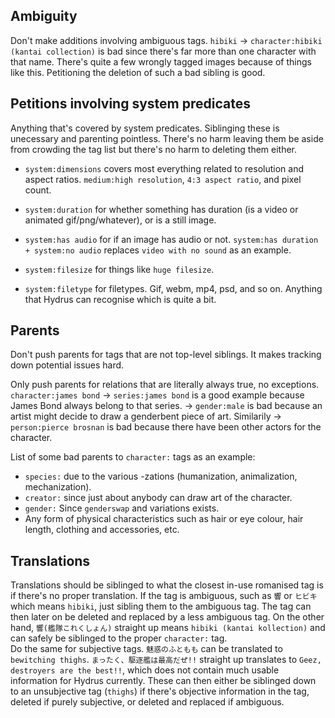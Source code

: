 ## Ambiguity
Don't make additions involving ambiguous tags. `hibiki` -> `character:hibiki (kantai collection)` is bad since there's far more than one character with that name. There's quite a few wrongly tagged images because of things like this. Petitioning the deletion of such a bad sibling is good.

## Petitions involving system predicates
Anything that's covered by system predicates. Siblinging these is unecessary and parenting pointless. There's no harm leaving them be aside from crowding the tag list but there's no harm to deleting them either.

 - `system:dimensions` covers most everything related to resolution and aspect ratios. `medium:high resolution`, `4:3 aspect ratio`, and pixel count.

 - `system:duration` for whether something has duration (is a video or animated gif/png/whatever), or is a still image.

 - `system:has audio` for if an image has audio or not. `system:has duration + system:no audio` replaces `video with no sound` as an example.

 - `system:filesize` for things like `huge filesize`.

 - `system:filetype` for filetypes. Gif, webm, mp4, psd, and so on. Anything that Hydrus can recognise which is quite a bit.

## Parents
Don't push parents for tags that are not top-level siblings. It makes tracking down potential issues hard.

Only push parents for relations that are literally always true, no exceptions.  
`character:james bond` -> `series:james bond` is a good example because James Bond always belong to that series. -> `gender:male` is bad because an artist might decide to draw a genderbent piece of art. Similarily -> `person:pierce brosnan` is bad because there have been other actors for the character.

List of some bad parents to `character:` tags as an example:
 - `species:` due to the various -zations (humanization, animalization, mechanization).
 - `creator:` since just about anybody can draw art of the character.
 - `gender:` Since `genderswap` and variations exists.
 - Any form of physical characteristics such as hair or eye colour, hair length, clothing and accessories, etc.

## Translations
Translations should be siblinged to what the closest in-use romanised tag is if there's no proper translation. If the tag is ambiguous, such as `響` or `ヒビキ` which means `hibiki`, just sibling them to the ambiguous tag. The tag can then later on be deleted and replaced by a less ambiguous tag. On the other hand, `響(艦隊これくしょん)` straight up means `hibiki (kantai kollection)` and can safely be siblinged to the proper `character:` tag.  
Do the same for subjective tags. `魅惑のふともも` can be translated to `bewitching thighs`. `まったく、駆逐艦は最高だぜ!!` straight up translates to `Geez, destroyers are the best!!`, which does not contain much usable information for Hydrus currently. These can then either be siblinged down to an unsubjective tag (`thighs`) if there's objective information in the tag, deleted if purely subjective, or deleted and replaced if ambiguous.